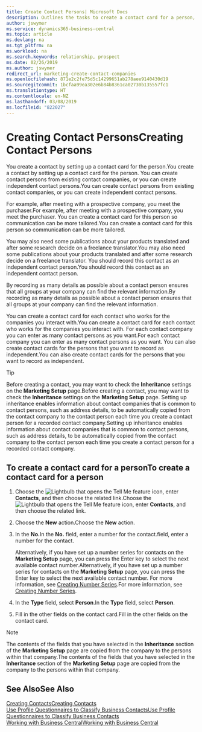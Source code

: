 ```yaml
---
title: Create Contact Persons| Microsoft Docs
description: Outlines the tasks to create a contact card for a person, for example, a prospect or supplier, helping to define the relationship and tailor communication.
author: jswymer
ms.service: dynamics365-business-central
ms.topic: article
ms.devlang: na
ms.tgt_pltfrm: na
ms.workload: na
ms.search.keywords: relationship, prospect
ms.date: 02/26/2019
ms.author: jswymer
redirect_url: marketing-create-contact-companies
ms.openlocfilehash: 871e2c2fe75d5c14299651ab278aee9140430d19
ms.sourcegitcommit: 1bcfaa99ea302e6b84b8361ca02730b135557fc1
ms.translationtype: HT
ms.contentlocale: en-NZ
ms.lasthandoff: 03/08/2019
ms.locfileid: "822027"
---
```

# <a name="creating-contact-persons"></a><span data-ttu-id="58009-103">Creating Contact Persons</span><span class="sxs-lookup"><span data-stu-id="58009-103">Creating Contact Persons</span></span>
<span data-ttu-id="58009-104">You create a contact by setting up a contact card for the person.</span><span class="sxs-lookup"><span data-stu-id="58009-104">You create a contact by setting up a contact card for the person.</span></span> <span data-ttu-id="58009-105">You can create contact persons from existing contact companies, or you can create independent contact persons.</span><span class="sxs-lookup"><span data-stu-id="58009-105">You can create contact persons from existing contact companies, or you can create independent contact persons.</span></span>

<span data-ttu-id="58009-106">For example, after meeting with a prospective company, you meet the purchaser.</span><span class="sxs-lookup"><span data-stu-id="58009-106">For example, after meeting with a prospective company, you meet the purchaser.</span></span> <span data-ttu-id="58009-107">You can create a contact card for this person so communication can be more tailored.</span><span class="sxs-lookup"><span data-stu-id="58009-107">You can create a contact card for this person so communication can be more tailored.</span></span>

<span data-ttu-id="58009-108">You may also need some publications about your products translated and after some research decide on a freelance translator.</span><span class="sxs-lookup"><span data-stu-id="58009-108">You may also need some publications about your products translated and after some research decide on a freelance translator.</span></span> <span data-ttu-id="58009-109">You should record this contact as an independent contact person.</span><span class="sxs-lookup"><span data-stu-id="58009-109">You should record this contact as an independent contact person.</span></span>

<span data-ttu-id="58009-110">By recording as many details as possible about a contact person ensures that all groups at your company can find the relevant information.</span><span class="sxs-lookup"><span data-stu-id="58009-110">By recording as many details as possible about a contact person ensures that all groups at your company can find the relevant information.</span></span>

<span data-ttu-id="58009-111">You can create a contact card for each contact who works for the companies you interact with.</span><span class="sxs-lookup"><span data-stu-id="58009-111">You can create a contact card for each contact who works for the companies you interact with.</span></span> <span data-ttu-id="58009-112">For each contact company you can enter as many contact persons as you want.</span><span class="sxs-lookup"><span data-stu-id="58009-112">For each contact company you can enter as many contact persons as you want.</span></span> <span data-ttu-id="58009-113">You can also create contact cards for the persons that you want to record as independent.</span><span class="sxs-lookup"><span data-stu-id="58009-113">You can also create contact cards for the persons that you want to record as independent.</span></span>

> [!TIP]  
>   <span data-ttu-id="58009-114">Before creating a contact, you may want to check the **Inheritance** settings on the **Marketing Setup** page.</span><span class="sxs-lookup"><span data-stu-id="58009-114">Before creating a contact, you may want to check the **Inheritance** settings on the **Marketing Setup** page.</span></span> <span data-ttu-id="58009-115">Setting up inheritance enables information about contact companies that is common to contact persons, such as address details, to be automatically copied from the contact company to the contact person each time you create a contact person for a recorded contact company.</span><span class="sxs-lookup"><span data-stu-id="58009-115">Setting up inheritance enables information about contact companies that is common to contact persons, such as address details, to be automatically copied from the contact company to the contact person each time you create a contact person for a recorded contact company.</span></span>

## <a name="to-create-a-contact-card-for-a-person"></a><span data-ttu-id="58009-116">To create a contact card for a person</span><span class="sxs-lookup"><span data-stu-id="58009-116">To create a contact card for a person</span></span>
1. <span data-ttu-id="58009-117">Choose the ![Lightbulb that opens the Tell Me feature](media/ui-search/search_small.png "Tell me what you want to do") icon, enter **Contacts**, and then choose the related link.</span><span class="sxs-lookup"><span data-stu-id="58009-117">Choose the ![Lightbulb that opens the Tell Me feature](media/ui-search/search_small.png "Tell me what you want to do") icon, enter **Contacts**, and then choose the related link.</span></span>
2. <span data-ttu-id="58009-118">Choose the **New** action.</span><span class="sxs-lookup"><span data-stu-id="58009-118">Choose the **New** action.</span></span>
3. <span data-ttu-id="58009-119">In the **No.**</span><span class="sxs-lookup"><span data-stu-id="58009-119">In the **No.**</span></span> <span data-ttu-id="58009-120">field, enter a number for the contact.</span><span class="sxs-lookup"><span data-stu-id="58009-120">field, enter a number for the contact.</span></span>

    <span data-ttu-id="58009-121">Alternatively, if you have set up a number series for contacts on the **Marketing Setup** page, you can press the Enter key to select the next available contact number.</span><span class="sxs-lookup"><span data-stu-id="58009-121">Alternatively, if you have set up a number series for contacts on the **Marketing Setup** page, you can press the Enter key to select the next available contact number.</span></span> <span data-ttu-id="58009-122">For more information, see [Creating Number Series](ui-create-number-series.md).</span><span class="sxs-lookup"><span data-stu-id="58009-122">For more information, see [Creating Number Series](ui-create-number-series.md).</span></span>
4. <span data-ttu-id="58009-123">In the **Type** field, select **Person**.</span><span class="sxs-lookup"><span data-stu-id="58009-123">In the **Type** field, select **Person**.</span></span>
5. <span data-ttu-id="58009-124">Fill in the other fields on the contact card.</span><span class="sxs-lookup"><span data-stu-id="58009-124">Fill in the other fields on the contact card.</span></span>

> [!NOTE]  
>   <span data-ttu-id="58009-125">The contents of the fields that you have selected in the **Inheritance** section of the **Marketing Setup** page are copied from the company to the persons within that company.</span><span class="sxs-lookup"><span data-stu-id="58009-125">The contents of the fields that you have selected in the **Inheritance** section of the **Marketing Setup** page are copied from the company to the persons within that company.</span></span>

## <a name="see-also"></a><span data-ttu-id="58009-126">See Also</span><span class="sxs-lookup"><span data-stu-id="58009-126">See Also</span></span>
[<span data-ttu-id="58009-127">Creating Contacts</span><span class="sxs-lookup"><span data-stu-id="58009-127">Creating Contacts</span></span>](marketing-create-contact-companies.md)  
[<span data-ttu-id="58009-128">Use Profile Questionnaires to Classify Business Contacts</span><span class="sxs-lookup"><span data-stu-id="58009-128">Use Profile Questionnaires to Classify Business Contacts</span></span>](marketing-create-contact-profile-questionnaire.md)  
[<span data-ttu-id="58009-129">Working with Business Central</span><span class="sxs-lookup"><span data-stu-id="58009-129">Working with Business Central</span></span>](ui-work-product.md)

